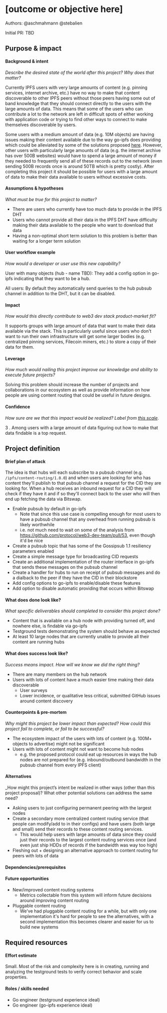 # [outcome or objective here] 

Authors: @aschmahmann @stebalien

Initial PR: TBD <!-- Reference the PR first proposing this document. Oooh, self-reference! -->

<!--
This template is for a proposal/brief/pitch for a significant project to be undertaken by a Web3 Dev project team.
The goal of project proposals is to help us decide which work to take on, which things are more valuable than other things.
-->
<!--
A proposal should contain enough detail for others to understand how this project contributes to our team’s mission of product-market fit
for our unified stack of protocols, what is included in scope of the project, where to get started if a project team were to take this on,
and any other information relevant for prioritizing this project against others.
It does not need to describe the work in much detail. Most technical design and planning would take place after a proposal is adopted.
Good project scope aims for ~3-5 engineers for 1-3 months (though feel free to suggest larger-scoped projects anyway). 
Projects do not include regular day-to-day maintenance and improvement work, e.g. on testing, tooling, validation, code clarity, refactors for future capability, etc.
-->
<!--
For ease of discussion in PRs, consider breaking lines after every sentence or long phrase.
-->

## Purpose &amp; impact 
#### Background &amp; intent
_Describe the desired state of the world after this project? Why does that matter?_

Currently IPFS users with very large amounts of content (e.g. pinning services, internet archive, etc.) have no way to make that content discoverable to other IPFS peers without those peers having some out of band knowledge that they should connect directly to the users with the large amounts of data. This means that some of the users who can contribute a lot to the network are left in difficult spots of either working with application code or trying to find other ways to connect to make themselves discoverable by users.

Some users with a medium amount of data (e.g. 10M objects) are having issues making their content available due to the way go-ipfs does providing which could be alleviated by some of the solutions proposed [here](https://github.com/protocol/web3-dev-team/pull/31). However, other users with particularly large amounts of data (e.g. the internet archive has over 500B websites) would have to spend a large amount of money if they needed to frequently send all of these records out to the network (even sending 500B records once is around 50TB which is pretty costly). After completing this project it should be possible for users with a large amount of data to make their data available to users without excessive costs.

<!--
Outline the status quo, including any relevant context on the problem you’re seeing that this project should solve. Wherever possible, include pains or problems that you’ve seen users experience to help motivate why solving this problem works towards top-line objectives. 
-->

#### Assumptions &amp; hypotheses
_What must be true for this project to matter?_
<!--(bullet list)-->
- There are users who currently have too much data to provide in the IPFS DHT
- Users who cannot provide all their data in the IPFS DHT have difficulty making their data available to the people who want to download that data
- Having a non-optimal short term solution to this problem is better than waiting for a longer term solution

#### User workflow example
_How would a developer or user use this new capability?_
<!--(short paragraph)-->

User with many objects (hub - name TBD): They add a config option in go-ipfs indicating that they want to be a hub.

All users: By default they automatically send queries to the hub pubsub channel in addition to the DHT, but it can be disabled.

#### Impact
_How would this directly contribute to web3 dev stack product-market fit?_

It supports groups with large amount of data that want to make their data available via the stack. This is particularly useful since users who don't want to run their own infrastructure will get some larger bodies (e.g. centralized pinning services, Filecoin miners, etc.) to store a copy of their data for them.

<!--
Explain how this addresses known challenges or opportunities.
What awesome potential impact/outcomes/results will we see if we nail this project?
-->

#### Leverage
_How much would nailing this project improve our knowledge and ability to execute future projects?_

<!--
Explain the opportunity or leverage point for our subsequent velocity/impact (e.g. by speeding up development, enabling more contributors, etc)
-->

Solving this problem should increase the number of projects and collaborations in our ecosystem as well as provide information on how people are using content routing that could be useful in future designs.

#### Confidence
_How sure are we that this impact would be realized? Label from [this scale](https://medium.com/@nimay/inside-product-introduction-to-feature-priority-using-ice-impact-confidence-ease-and-gist-5180434e5b15)_.

<!--Explain why this rating-->
3 . Among users with a large amount of data figuring out how to make that data findable is a top request.

## Project definition
#### Brief plan of attack

<!--Briefly describe the milestones/steps/work needed for this project-->

The idea is that hubs will each subscribe to a pubsub channel (e.g. `/ipfs/content-routing/1.0.0`) and when users are looking for who has content they'll publish to that pubsub channel a request for the CID they are looking for. When a hub receives an inbound request for a CID they will check if they have it and if so they'll connect back to the user who will then end up fetching the data via Bitswap.

- Enable pubsub by default in go-ipfs
  - Note that since this use case is compelling enough for most users to have a pubsub channel that any overhead from running pubsub is likely worthwhile
  - i.e. not much need to wait on some of the analysis from https://github.com/protocol/web3-dev-team/pull/53, even though it'd be nice
- Create a pubsub topic that has some of the Gossipsub 1.1 resiliency parameters enabled
- Create a simple message type for broadcasting CID requests
- Create an additional implementation of the router interface in go-ipfs that sends these messages on the pubsub channel
- Create a handler for hubs to run on receipt of pubsub messages and do a dialback to the peer if they have the CID in their blockstore
- Add config options to go-ipfs to enable/disable these features
- Add option to disable automatic providing that occurs within Bitswap

#### What does done look like?
_What specific deliverables should completed to consider this project done?_

- Content that is available on a hub node with providing turned off, and nowhere else, is findable via go-ipfs
- Testground tests demonstrating the system should behave as expected
- At least 10 large nodes that are currently unable to provide all their content are running hubs

####  What does success look like?
_Success means impact. How will we know we did the right thing?_

- There are many members on the hub network
- Users with lots of content have a much easier time making their data discoverable
   - User surveys
   - Lower incidence, or qualitative less critical, submitted GitHub issues around content discovery

<!--
Provide success criteria. These might include particular metrics, desired changes in the types of bug reports being filed, desired changes in qualitative user feedback (measured via surveys, etc), etc.
-->

#### Counterpoints &amp; pre-mortem
_Why might this project be lower impact than expected? How could this project fail to complete, or fail to be successful?_

- The ecosystem impact of the users with lots of content (e.g. 100M+ objects to advertise) might not be significant
- Users with lots of content might not want to become hub nodes
  - e.g. the proposed protocol could eat up resources in ways the hub nodes are not prepared for (e.g. inbound/outbound bandwidth in the pubsub channel from every IPFS client)


#### Alternatives
_How might this project’s intent be realized in other ways (other than this project proposal)? What other potential solutions can address the same need?

- Asking users to just configuring permanent peering with the largest nodes
- Create a secondary more centralized content routing service (that people can modify/add to in their configs) and have users (both large and small) send their records to these content routing services.
  - This would help users with large amounts of data since they could just their records to the largest content routing services once (and even just ship HDDs of records if the bandwidth was way too high)
- Fleshing out + designing an alternative approach to content routing for peers with lots of data

#### Dependencies/prerequisites
<!--List any other projects that are dependencies/prerequisites for this project that is being pitched.-->

#### Future opportunities
<!--What future projects/opportunities could this project enable?-->

- New/improved content routing systems
  - Metrics collectable from this system will inform future decisions around improving content routing
- Pluggable content routing
  - We've had pluggable content routing for a while, but with only one implementation it's hard for people to see the alternatives, with a second implementation this becomes clearer and easier for us to build new systems

## Required resources

#### Effort estimate
<!--T-shirt size rating of the size of the project. If the project might require external collaborators/teams, please note in the roles/skills section below). 
For a team of 3-5 people with the appropriate skills:
- Small, 1-2 weeks
- Medium, 3-5 weeks
- Large, 6-10 weeks
- XLarge, >10 weeks
Describe any choices and uncertainty in this scope estimate. (E.g. Uncertainty in the scope until design work is complete, low uncertainty in execution thereafter.)
-->

Small. Most of the risk and complexity here is in creating, running and analyzing the testground tests to verify correct behavior and scale properties.

#### Roles / skills needed
<!--Describe the knowledge/skill-sets and team that are needed for this project (e.g. PM, docs, protocol or library expertise, design expertise, etc.). If this project could be externalized to the community or a team outside PL's direct employment, please note that here.-->

- Go engineer (testground experience ideal)
- Go engineer (go-ipfs experience ideal)